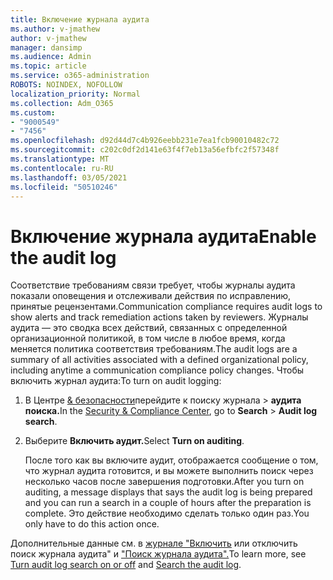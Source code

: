```yaml
---
title: Включение журнала аудита
ms.author: v-jmathew
author: v-jmathew
manager: dansimp
ms.audience: Admin
ms.topic: article
ms.service: o365-administration
ROBOTS: NOINDEX, NOFOLLOW
localization_priority: Normal
ms.collection: Adm_O365
ms.custom:
- "9000549"
- "7456"
ms.openlocfilehash: d92d44d7c4b926eebb231e7ea1fcb90010482c72
ms.sourcegitcommit: c202c0df2d141e63f4f7eb13a56efbfc2f57348f
ms.translationtype: MT
ms.contentlocale: ru-RU
ms.lasthandoff: 03/05/2021
ms.locfileid: "50510246"
---
```

# <a name="enable-the-audit-log"></a><span data-ttu-id="65c65-102">Включение журнала аудита</span><span class="sxs-lookup"><span data-stu-id="65c65-102">Enable the audit log</span></span>

<span data-ttu-id="65c65-103">Соответствие требованиям связи требует, чтобы журналы аудита показали оповещения и отслеживали действия по исправлению, принятые рецензентами.</span><span class="sxs-lookup"><span data-stu-id="65c65-103">Communication compliance requires audit logs to show alerts and track remediation actions taken by reviewers.</span></span> <span data-ttu-id="65c65-104">Журналы аудита — это сводка всех действий, связанных с определенной организационной политикой, в том числе в любое время, когда меняется политика соответствия требованиям.</span><span class="sxs-lookup"><span data-stu-id="65c65-104">The audit logs are a summary of all activities associated with a defined organizational policy, including anytime a communication compliance policy changes.</span></span> <span data-ttu-id="65c65-105">Чтобы включить журнал аудита:</span><span class="sxs-lookup"><span data-stu-id="65c65-105">To turn on audit logging:</span></span>

1. <span data-ttu-id="65c65-106">В Центре [& безопасности](https://go.microsoft.com/fwlink/?linkid=2101341)перейдите к поиску журнала   >  **аудита поиска.**</span><span class="sxs-lookup"><span data-stu-id="65c65-106">In the [Security & Compliance Center](https://go.microsoft.com/fwlink/?linkid=2101341), go to **Search** > **Audit log search**.</span></span>
2. <span data-ttu-id="65c65-107">Выберите **Включить аудит.**</span><span class="sxs-lookup"><span data-stu-id="65c65-107">Select **Turn on auditing**.</span></span>

    <span data-ttu-id="65c65-108">После того как вы включите аудит, отображается сообщение о том, что журнал аудита готовится, и вы можете выполнить поиск через несколько часов после завершения подготовки.</span><span class="sxs-lookup"><span data-stu-id="65c65-108">After you turn on auditing, a message displays that says the audit log is being prepared and you can run a search in a couple of hours after the preparation is complete.</span></span> <span data-ttu-id="65c65-109">Это действие необходимо сделать только один раз.</span><span class="sxs-lookup"><span data-stu-id="65c65-109">You only have to do this action once.</span></span>

<span data-ttu-id="65c65-110">Дополнительные данные см. в [журнале "Включить](https://go.microsoft.com/fwlink/?linkid=2129077) или отключить поиск журнала аудита" и ["Поиск журнала аудита".](https://go.microsoft.com/fwlink/?linkid=2123729)</span><span class="sxs-lookup"><span data-stu-id="65c65-110">To learn more, see [Turn audit log search on or off](https://go.microsoft.com/fwlink/?linkid=2129077) and [Search the audit log](https://go.microsoft.com/fwlink/?linkid=2123729).</span></span>
